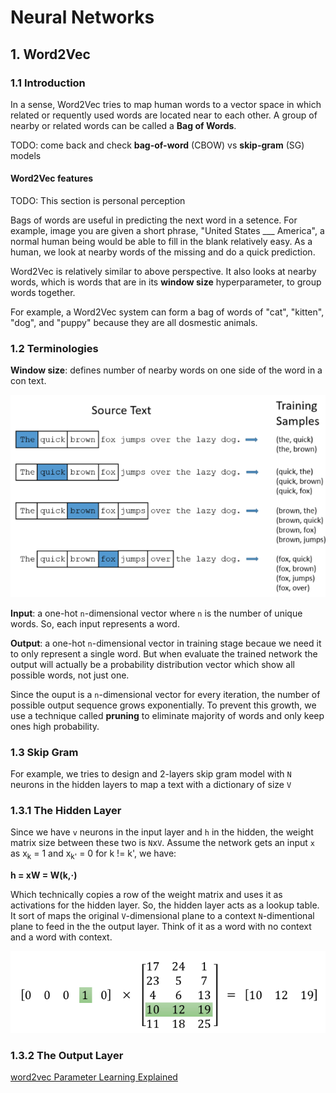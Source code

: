 # Neural Networks

## 1. Word2Vec

### 1.1 Introduction

In a sense, Word2Vec tries to map human words to a vector space in which related or requently used words are located near to each other. A group of nearby or related words can be called a **Bag of Words**.

TODO: come back and check **bag-of-word** (CBOW) vs **skip-gram** (SG) models

#### Word2Vec features

TODO: This section is personal perception

Bags of words are useful in predicting the next word in a setence. For example, image you are given a short phrase, "United States ___ America", a normal human being would be able to fill in the blank relatively easy. As a human, we look at nearby words of the missing and do a quick prediction.  

Word2Vec is relatively similar to above perspective. It also looks at nearby words, which is words that are in its **window size** hyperparameter, to group words together.

For example, a Word2Vec system can form a bag of words of "cat", "kitten", "dog", and "puppy" because they are all dosmestic animals.  

### 1.2 Terminologies

**Window size**: defines number of nearby words on one side of the word in a con text.

![Window](window.png)

**Input**: a one-hot `n`-dimensional vector where `n` is the number of unique words. So, each input represents a word.

**Output**: a one-hot `n`-dimensional vector in training stage becaue we need  it to only represent a single word. But when evaluate the trained network the output will actually be a probability distribution vector which show all possible words, not just one.

Since the ouput is a `n`-dimensional vector for every iteration, the number of possible output sequence grows exponentially. To prevent this growth, we use a technique called **pruning** to eliminate majority of words and only keep ones high probability.

### 1.3 Skip Gram

For example, we tries to design and 2-layers skip gram model with `N` neurons in the hidden layers to map a text with a dictionary of size `V`

### 1.3.1 The Hidden Layer

Since we have `v` neurons in the input layer and `h` in the hidden, the weight matrix size between these two is `N`x`V`. Assume the network gets an input `x` as x<sub>k</sub> = 1 and x<sub>k'</sub> = 0 for k != k', we have:

<strong>h = xW = W(k,·)</strong>

Which technically copies a row of the weight matrix and uses it as activations for the hidden layer. So, the hidden layer acts as a lookup table. It sort of maps the original `V`-dimensional plane to a context `N`-dimentional plane to feed in the the output layer. Think of it as a word with no context and a word with context.

![Lookup table](lookup_table.png)

### 1.3.2 The Output Layer



[word2vec Parameter Learning Explained](http://www-personal.umich.edu/~ronxin/pdf/w2vexp.pdf)